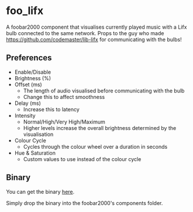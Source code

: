 # foo_lifx
A foobar2000 component that visualises currently played music with a Lifx bulb connected to the same network.
Props to the guy who made https://github.com/codemaster/lib-lifx for communicating with the bulbs!

## Preferences
* Enable/Disable
* Brightness (%)
* Offset (ms)
    * The length of audio visualised before communicating with the bulb
    * Change this to affect smoothness
* Delay (ms)
    * Increase this to latency
* Intensity
    * Normal/High/Very High/Maximum
    * Higher levels increase the overall brightness determined by the visualisation   
* Colour Cycle
    * Cycles through the colour wheel over a duration in seconds
* Hue & Saturation
    * Custom values to use instead of the colour cycle

## Binary
You can get the binary [here](https://mega.nz/#!38wHWJIJ!yAy0SxSTCcPRdePAQm5oi7KKAItlcwC5kwvb_K-6u04).

Simply drop the binary into the foobar2000's components folder.